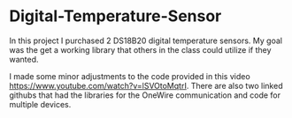 # Digital-Temperature-Sensor

In this project I purchased 2 DS18B20 digital temperature sensors.
My goal was the get a working library that others in the class could utilize if they wanted.


I made some minor adjustments to the code provided in this video https://www.youtube.com/watch?v=lSVOtoMqtrI.
There are also two linked githubs that had the libraries for the OneWire communication and code for multiple devices.




